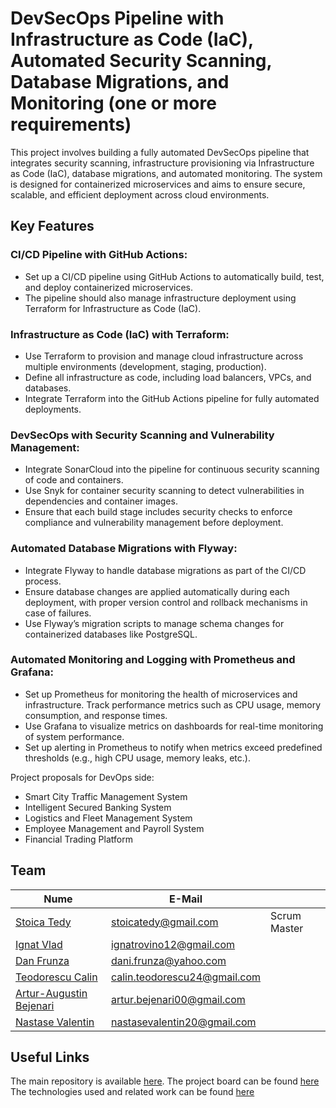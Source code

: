 # DevSecOps Pipeline with Infrastructure as Code (IaC), Automated Security Scanning, Database Migrations, and Monitoring (one or more requirements)

This project involves building a fully automated DevSecOps pipeline that integrates security scanning, infrastructure provisioning via Infrastructure as Code (IaC), database migrations, and automated monitoring. The system is designed for containerized microservices and aims to ensure secure, scalable, and efficient deployment across cloud environments.

## Key Features


### CI/CD Pipeline with GitHub Actions:
- Set up a CI/CD pipeline using GitHub Actions to automatically build, test, and deploy containerized microservices.
- The pipeline should also manage infrastructure deployment using Terraform for Infrastructure as Code (IaC).
### Infrastructure as Code (IaC) with Terraform:
- Use Terraform to provision and manage cloud infrastructure across multiple environments (development, staging, production).
- Define all infrastructure as code, including load balancers, VPCs, and databases.
- Integrate Terraform into the GitHub Actions pipeline for fully automated deployments.
### DevSecOps with Security Scanning and Vulnerability Management:
- Integrate SonarCloud into the pipeline for continuous security scanning of code and containers.
- Use Snyk for container security scanning to detect vulnerabilities in dependencies and container images.
- Ensure that each build stage includes security checks to enforce compliance and vulnerability management before deployment.
### Automated Database Migrations with Flyway:
- Integrate Flyway to handle database migrations as part of the CI/CD process.
- Ensure database changes are applied automatically during each deployment, with proper version control and rollback mechanisms in case of failures.
- Use Flyway’s migration scripts to manage schema changes for containerized databases like PostgreSQL.
### Automated Monitoring and Logging with Prometheus and Grafana:
- Set up Prometheus for monitoring the health of microservices and infrastructure. Track performance metrics such as CPU usage, memory consumption, and response times.
- Use Grafana to visualize metrics on dashboards for real-time monitoring of system performance.
- Set up alerting in Prometheus to notify when metrics exceed predefined thresholds (e.g., high CPU usage, memory leaks, etc.).

Project proposals for DevOps side:
- Smart City Traffic Management System
- Intelligent Secured Banking System
- Logistics and Fleet Management System
- Employee Management and Payroll System
- Financial Trading Platform

## Team 

| Nume                                                       | E-Mail                       |              |
|------------------------------------------------------------|------------------------------|-------------|
| [Stoica Tedy](https://github.com/Tedyst)                   | stoicatedy@gmail.com         | Scrum Master |
| [Ignat Vlad](https://github.com/ignatrovino12)             | ignatrovino12@gmail.com      |              |
| [Dan Frunza](https://github.com/DanFrunza)                 | dani.frunza@yahoo.com        |              |
| [Teodorescu Calin](https://github.com/TeodorescuCalin)     | calin.teodorescu24@gmail.com |              |
| [Artur-Augustin Bejenari](https://github.com/mikeesnipess) | artur.bejenari00@gmail.com   |              |
| [Nastase Valentin](https://github.com/nastasevalentin)     | nastasevalentin20@gmail.com  |              |

## Useful Links

The main repository is available [here](https://github.com/Tedyst/FII-ASET).
The project board can be found [here](https://github.com/users/Tedyst/projects/1/views/2)
The technologies used and related work can be found [here](https://docs.google.com/document/d/11urzU0jny9UJrOsGFh4iA7sewAFm6s6af9LfTdxIBcA/edit)
